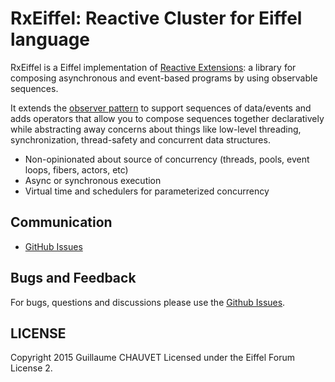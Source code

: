 # RxEiffel: Reactive Cluster for Eiffel language

RxEiffel is a Eiffel implementation of [Reactive Extensions](http://reactivex.io): a library for composing asynchronous and event-based programs by using observable sequences.

It extends the [observer pattern](http://en.wikipedia.org/wiki/Observer_pattern) to support sequences of data/events and adds operators that allow you to compose sequences together declaratively while abstracting away concerns about things like low-level threading, synchronization, thread-safety and concurrent data structures.

- Non-opinionated about source of concurrency (threads, pools, event loops, fibers, actors, etc)
- Async or synchronous execution
- Virtual time and schedulers for parameterized concurrency


## Communication

- [GitHub Issues](https://github.com/gchauvet/RxEiffel/issues)


## Bugs and Feedback

For bugs, questions and discussions please use the [Github Issues](https://github.com/gchauvet/RxEiffel/issues).

 
## LICENSE

Copyright 2015 Guillaume CHAUVET
Licensed under the Eiffel Forum License 2.